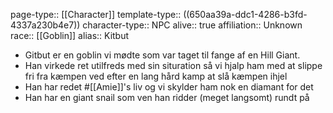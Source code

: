 page-type:: [[Character]]
template-type:: ((650aa39a-ddc1-4286-b3fd-4337a230b4e7))
character-type:: NPC
alive:: true
affiliation:: Unknown
race:: [[Goblin]] 
alias:: Kitbut

- Gitbut er en goblin vi mødte som var taget til fange af en Hill Giant.
- Han virkede ret utilfreds med sin situration så vi hjalp ham med at slippe fri fra kæmpen ved efter en lang hård kamp at slå kæmpen ihjel
- Han har redet #[[Amie]]'s liv og vi skylder ham nok en diamant for det
- Han har en giant snail som ven han ridder (meget langsomt) rundt på